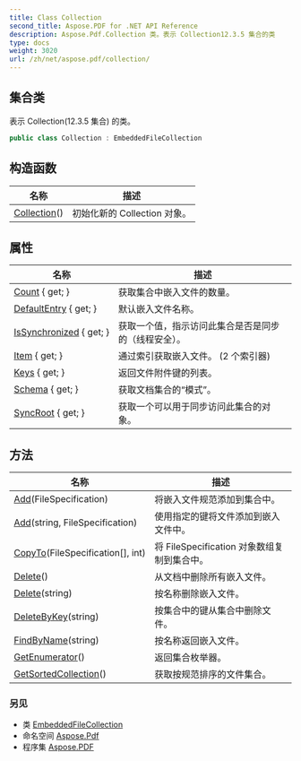 ```yaml
---
title: Class Collection
second_title: Aspose.PDF for .NET API Reference
description: Aspose.Pdf.Collection 类。表示 Collection12.3.5 集合的类
type: docs
weight: 3020
url: /zh/net/aspose.pdf/collection/
---
```

## 集合类

表示 Collection(12.3.5 集合) 的类。

```csharp
public class Collection : EmbeddedFileCollection
```

## 构造函数

| 名称 | 描述 |
| --- | --- |
| [Collection](collection/)() | 初始化新的 Collection 对象。 |

## 属性

| 名称 | 描述 |
| --- | --- |
| [Count](../../aspose.pdf/embeddedfilecollection/count/) { get; } | 获取集合中嵌入文件的数量。 |
| [DefaultEntry](../../aspose.pdf/collection/defaultentry/) { get; } | 默认嵌入文件名称。 |
| [IsSynchronized](../../aspose.pdf/embeddedfilecollection/issynchronized/) { get; } | 获取一个值，指示访问此集合是否是同步的（线程安全）。 |
| [Item](../../aspose.pdf/embeddedfilecollection/item/) { get; } | 通过索引获取嵌入文件。 (2 个索引器) |
| [Keys](../../aspose.pdf/embeddedfilecollection/keys/) { get; } | 返回文件附件键的列表。 |
| [Schema](../../aspose.pdf/collection/schema/) { get; } | 获取文档集合的“模式”。 |
| [SyncRoot](../../aspose.pdf/embeddedfilecollection/syncroot/) { get; } | 获取一个可以用于同步访问此集合的对象。 |

## 方法

| 名称 | 描述 |
| --- | --- |
| [Add](../../aspose.pdf/embeddedfilecollection/add/)(FileSpecification) | 将嵌入文件规范添加到集合中。 |
| [Add](../../aspose.pdf/embeddedfilecollection/add/)(string, FileSpecification) | 使用指定的键将文件添加到嵌入文件中。 |
| [CopyTo](../../aspose.pdf/embeddedfilecollection/copyto/)(FileSpecification[], int) | 将 FileSpecification 对象数组复制到集合中。 |
| [Delete](../../aspose.pdf/embeddedfilecollection/delete/)() | 从文档中删除所有嵌入文件。 |
| [Delete](../../aspose.pdf/embeddedfilecollection/delete/)(string) | 按名称删除嵌入文件。 |
| [DeleteByKey](../../aspose.pdf/embeddedfilecollection/deletebykey/)(string) | 按集合中的键从集合中删除文件。 |
| [FindByName](../../aspose.pdf/embeddedfilecollection/findbyname/)(string) | 按名称返回嵌入文件。 |
| [GetEnumerator](../../aspose.pdf/embeddedfilecollection/getenumerator/)() | 返回集合枚举器。 |
| [GetSortedCollection](../../aspose.pdf/collection/getsortedcollection/)() | 获取按规范排序的文件集合。 |

### 另见

* 类 [EmbeddedFileCollection](../embeddedfilecollection/)
* 命名空间 [Aspose.Pdf](../../aspose.pdf/)
* 程序集 [Aspose.PDF](../../)